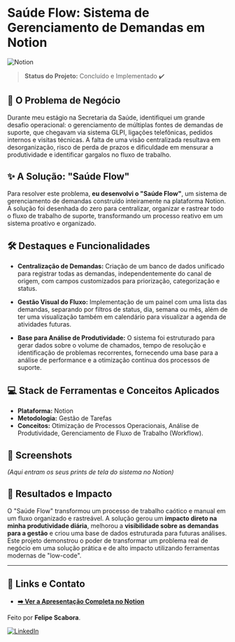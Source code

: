 # Saúde Flow: Sistema de Gerenciamento de Demandas em Notion

![Notion](https://img.shields.io/badge/Notion-000000?style=for-the-badge&logo=notion&logoColor=white)

> **Status do Projeto:** Concluído e Implementado ✔️

## 🎯 O Problema de Negócio

Durante meu estágio na Secretaria da Saúde, identifiquei um grande desafio operacional: o gerenciamento de múltiplas fontes de demandas de suporte, que chegavam via sistema GLPI, ligações telefônicas, pedidos internos e visitas técnicas. A falta de uma visão centralizada resultava em desorganização, risco de perda de prazos e dificuldade em mensurar a produtividade e identificar gargalos no fluxo de trabalho.

## ✨ A Solução: "Saúde Flow"

Para resolver este problema, **eu desenvolvi o "Saúde Flow"**, um sistema de gerenciamento de demandas construído inteiramente na plataforma Notion. A solução foi desenhada do zero para centralizar, organizar e rastrear todo o fluxo de trabalho de suporte, transformando um processo reativo em um sistema proativo e organizado.

## 🛠️ Destaques e Funcionalidades

* **Centralização de Demandas:** Criação de um banco de dados unificado para registrar todas as demandas, independentemente do canal de origem, com campos customizados para priorização, categorização e status.

* **Gestão Visual do Fluxo:** Implementação de um painel com uma lista das demandas, separando por filtros de status, dia, semana ou mês, além de ter uma visualização também em calendário para visualizar a agenda de atividades futuras.

* **Base para Análise de Produtividade:** O sistema foi estruturado para gerar dados sobre o volume de chamados, tempo de resolução e identificação de problemas recorrentes, fornecendo uma base para a análise de performance e a otimização contínua dos processos de suporte.

## 💻 Stack de Ferramentas e Conceitos Aplicados

* **Plataforma:** Notion
* **Metodologia:** Gestão de Tarefas
* **Conceitos:** Otimização de Processos Operacionais, Análise de Produtividade, Gerenciamento de Fluxo de Trabalho (Workflow).

## 📸 Screenshots

*(Aqui entram os seus prints de tela do sistema no Notion)*

## 🚀 Resultados e Impacto

O "Saúde Flow" transformou um processo de trabalho caótico e manual em um fluxo organizado e rastreável. A solução gerou um **impacto direto na minha produtividade diária**, melhorou a **visibilidade sobre as demandas para a gestão** e criou uma base de dados estruturada para futuras análises. Este projeto demonstrou o poder de transformar um problema real de negócio em uma solução prática e de alto impacto utilizando ferramentas modernas de "low-code".

---

## 🔗 Links e Contato

* **[➡️ Ver a Apresentação Completa no Notion](https://felipescabora.notion.site/Sa-de-Flow-1ace6140838d80e1b98ec44f6beac1f9)**

Feito por **Felipe Scabora**.

[![LinkedIn](https://img.shields.io/badge/linkedin-%230077B5.svg?style=for-the-badge&logo=linkedin&logoColor=white)](https://www.linkedin.com/in/felipe-scabora-85a698159/)
